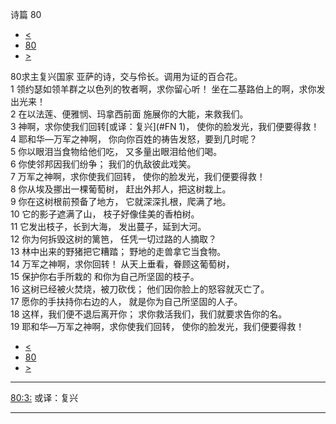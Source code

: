 ﻿





 诗篇 80




* [<](bible/PSA079.md)
* [80](bible/PSA.md)
* [>](bible/PSA081.md)



 
80求主复兴国家 亚萨的诗，交与伶长。调用为证的百合花。  
1 领约瑟如领羊群之以色列的牧者啊，求你留心听！ 坐在二基路伯上的啊，求你发出光来！  
2 在以法莲、便雅悯、玛拿西前面 施展你的大能，来救我们。     
3 神啊，求你使我们回转[或译：复兴](#FN
1)， 使你的脸发光，我们便要得救！     
4 耶和华—万军之神啊， 你向你百姓的祷告发怒，要到几时呢？  
5 你以眼泪当食物给他们吃， 又多量出眼泪给他们喝。  
6 你使邻邦因我们纷争； 我们的仇敌彼此戏笑。     
7 万军之神啊，求你使我们回转， 使你的脸发光，我们便要得救！     
8 你从埃及挪出一棵葡萄树， 赶出外邦人，把这树栽上。  
9 你在这树根前预备了地方， 它就深深扎根，爬满了地。  
10 它的影子遮满了山， 枝子好像佳美的香柏树。  
11 它发出枝子，长到大海， 发出蔓子，延到大河。  
12 你为何拆毁这树的篱笆， 任凭一切过路的人摘取？  
13 林中出来的野猪把它糟踏； 野地的走兽拿它当食物。     
14 万军之神啊，求你回转！ 从天上垂看，眷顾这葡萄树，  
15 保护你右手所栽的 和你为自己所坚固的枝子。  
16 这树已经被火焚烧，被刀砍伐； 他们因你脸上的怒容就灭亡了。  
17 愿你的手扶持你右边的人， 就是你为自己所坚固的人子。  
18 这样，我们便不退后离开你； 求你救活我们，我们就要求告你的名。     
19 耶和华—万军之神啊，求你使我们回转， 使你的脸发光，我们便要得救！ 
* [<](bible/PSA079.md)
* [80](bible/PSA.md)
* [>](bible/PSA081.md)





---


[80:3:](#V3)
或译：复兴




---









